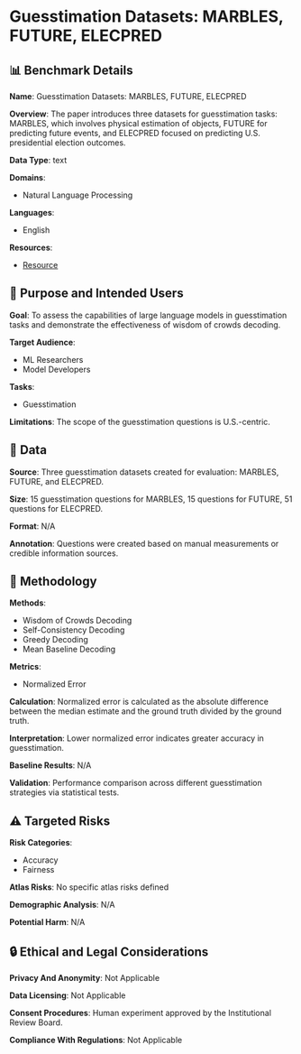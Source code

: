 # Guesstimation Datasets: MARBLES, FUTURE, ELECPRED

## 📊 Benchmark Details

**Name**: Guesstimation Datasets: MARBLES, FUTURE, ELECPRED

**Overview**: The paper introduces three datasets for guesstimation tasks: MARBLES, which involves physical estimation of objects, FUTURE for predicting future events, and ELECPRED focused on predicting U.S. presidential election outcomes.

**Data Type**: text

**Domains**:
- Natural Language Processing

**Languages**:
- English

**Resources**:
- [Resource](N/A)

## 🎯 Purpose and Intended Users

**Goal**: To assess the capabilities of large language models in guesstimation tasks and demonstrate the effectiveness of wisdom of crowds decoding.

**Target Audience**:
- ML Researchers
- Model Developers

**Tasks**:
- Guesstimation

**Limitations**: The scope of the guesstimation questions is U.S.-centric.

## 💾 Data

**Source**: Three guesstimation datasets created for evaluation: MARBLES, FUTURE, and ELECPRED.

**Size**: 15 guesstimation questions for MARBLES, 15 questions for FUTURE, 51 questions for ELECPRED.

**Format**: N/A

**Annotation**: Questions were created based on manual measurements or credible information sources.

## 🔬 Methodology

**Methods**:
- Wisdom of Crowds Decoding
- Self-Consistency Decoding
- Greedy Decoding
- Mean Baseline Decoding

**Metrics**:
- Normalized Error

**Calculation**: Normalized error is calculated as the absolute difference between the median estimate and the ground truth divided by the ground truth.

**Interpretation**: Lower normalized error indicates greater accuracy in guesstimation.

**Baseline Results**: N/A

**Validation**: Performance comparison across different guesstimation strategies via statistical tests.

## ⚠️ Targeted Risks

**Risk Categories**:
- Accuracy
- Fairness

**Atlas Risks**:
No specific atlas risks defined

**Demographic Analysis**: N/A

**Potential Harm**: N/A

## 🔒 Ethical and Legal Considerations

**Privacy And Anonymity**: Not Applicable

**Data Licensing**: Not Applicable

**Consent Procedures**: Human experiment approved by the Institutional Review Board.

**Compliance With Regulations**: Not Applicable
